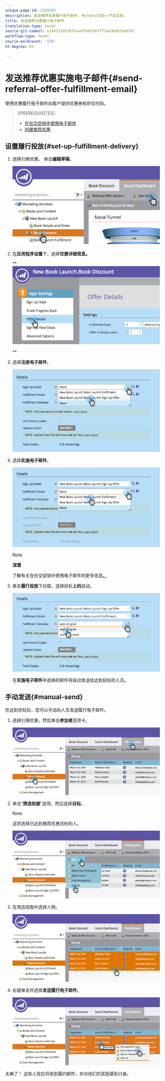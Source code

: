 ```yaml
---
unique-page-id: 2359785
description: 发送推荐优惠履行电子邮件- Marketo文档——产品文档
title: 发送推荐优惠履行电子邮件
translation-type: tm+mt
source-git-commit: e149133a5383faaef5e9c9b7775ae36e633ed7b1
workflow-type: tm+mt
source-wordcount: '174'
ht-degree: 0%

---
```



# 发送推荐优惠实施电子邮件{#send-referral-offer-fulfillment-email}

使用优惠履行电子邮件向客户提供优惠券和折扣代码。

>[!PREREQUISITES]
>
>* [在社交促销中使用电子邮件](../../../../product-docs/demand-generation/social/social-functions/use-emails-in-social-promotions.md)
>* [创建推荐优惠](create-a-referral-offer.md)

>



## 设置履行投放{#set-up-fulfillment-delivery}

1. 选择引用优惠。 单击&#x200B;**编辑草稿**。

   ![](assets/image2015-4-20-16-3a3-3a14.png)

1. 在&#x200B;**应用程序设置**&#x200B;下，选择&#x200B;**优惠详细信息。**

   ** ![](assets/image2015-4-23-12-3a53-3a16.png)

   **

1. 选择&#x200B;**注册电子邮件**。

   ![](assets/image2015-4-23-12-3a58-3a52.png)

1. 选择&#x200B;**实施电子邮件**。

   ![](assets/image2015-4-23-13-3a4-3a40.png)

   >[!NOTE]
   >
   >**深潜**
   >
   >
   >了解有关在社交促销中使用电子邮件的更多信息[。](../../../../product-docs/demand-generation/social/social-functions/use-emails-in-social-promotions.md)

1. 单击&#x200B;**履行投放**&#x200B;下拉框，选择目标&#x200B;**上的**&#x200B;自动。

   ![](assets/image2015-4-23-13-3a13-3a33.png)

   在&#x200B;**实施电子邮件**&#x200B;中选择的邮件将自动发送给达到目标的人员。

## 手动发送{#manual-send}

在达到目标后，您可以手动向人员发送履行电子邮件。

1. 选择引用优惠，然后单击&#x200B;**参加者**&#x200B;选项卡。

   ![](assets/image2015-4-20-15-3a37-3a14.png)

1. 单击“**筛选依据**”选项，然后选择&#x200B;**目标**。

   >[!NOTE]
   >
   >这将选择已达到推荐优惠目标的人。

   ![](assets/image2015-4-20-15-3a59-3a11.png)

1. 在筛选视图中选择人物。

   ![](assets/2015-04-23-13-08-53.png)

1. 右键单击并选择&#x200B;**发送履行电子邮件**。

   ![](assets/2015-04-20-15-54-13.png)

太棒了！ 这些人现在将收到履约邮件，并对他们的奖励感到兴奋。
